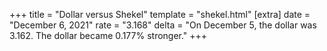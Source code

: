 +++
title = "Dollar versus Shekel"
template = "shekel.html"
[extra]
date = "December  6, 2021"
rate = "3.168"
delta = "On December  5, the dollar was 3.162. The dollar became 0.177% stronger."
+++
